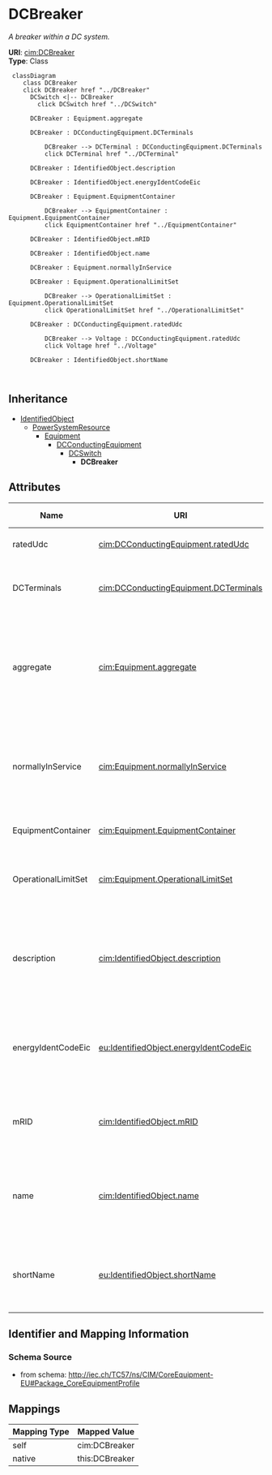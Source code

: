 # DCBreaker


_A breaker within a DC system._





**URI**: [cim:DCBreaker](http://iec.ch/TC57/CIM100#DCBreaker)<br />
**Type**: Class




```mermaid
 classDiagram
    class DCBreaker
    click DCBreaker href "../DCBreaker"
      DCSwitch <|-- DCBreaker
        click DCSwitch href "../DCSwitch"
      
      DCBreaker : Equipment.aggregate
        
      DCBreaker : DCConductingEquipment.DCTerminals
        
          DCBreaker --> DCTerminal : DCConductingEquipment.DCTerminals
          click DCTerminal href "../DCTerminal"
        
      DCBreaker : IdentifiedObject.description
        
      DCBreaker : IdentifiedObject.energyIdentCodeEic
        
      DCBreaker : Equipment.EquipmentContainer
        
          DCBreaker --> EquipmentContainer : Equipment.EquipmentContainer
          click EquipmentContainer href "../EquipmentContainer"
        
      DCBreaker : IdentifiedObject.mRID
        
      DCBreaker : IdentifiedObject.name
        
      DCBreaker : Equipment.normallyInService
        
      DCBreaker : Equipment.OperationalLimitSet
        
          DCBreaker --> OperationalLimitSet : Equipment.OperationalLimitSet
          click OperationalLimitSet href "../OperationalLimitSet"
        
      DCBreaker : DCConductingEquipment.ratedUdc
        
          DCBreaker --> Voltage : DCConductingEquipment.ratedUdc
          click Voltage href "../Voltage"
        
      DCBreaker : IdentifiedObject.shortName
        
      
```





## Inheritance
* [IdentifiedObject](IdentifiedObject.md)
    * [PowerSystemResource](PowerSystemResource.md)
        * [Equipment](Equipment.md)
            * [DCConductingEquipment](DCConductingEquipment.md)
                * [DCSwitch](DCSwitch.md)
                    * **DCBreaker**



## Attributes


| Name | URI | Cardinality and Range | Description | Inheritance |
| ---  | --- | --- | --- | --- |
| ratedUdc | [cim:DCConductingEquipment.ratedUdc](http://iec.ch/TC57/CIM100#DCConductingEquipment.ratedUdc) | 1 <br />  [Voltage](Voltage.md)  | Rated DC device voltage | [DCConductingEquipment](DCConductingEquipment.md) |
| DCTerminals | [cim:DCConductingEquipment.DCTerminals](http://iec.ch/TC57/CIM100#DCConductingEquipment.DCTerminals) | * <br />  [DCTerminal](DCTerminal.md)  | A DC conducting equipment has DC terminals | [DCConductingEquipment](DCConductingEquipment.md) |
| aggregate | [cim:Equipment.aggregate](http://iec.ch/TC57/CIM100#Equipment.aggregate) | 0..1 <br />  boolean  | The aggregate flag provides an alternative way of representing an aggregated ... | [Equipment](Equipment.md) |
| normallyInService | [cim:Equipment.normallyInService](http://iec.ch/TC57/CIM100#Equipment.normallyInService) | 0..1 <br />  boolean  | Specifies the availability of the equipment under normal operating conditions | [Equipment](Equipment.md) |
| EquipmentContainer | [cim:Equipment.EquipmentContainer](http://iec.ch/TC57/CIM100#Equipment.EquipmentContainer) | 0..1 <br />  [EquipmentContainer](EquipmentContainer.md)  | Container of this equipment | [Equipment](Equipment.md) |
| OperationalLimitSet | [cim:Equipment.OperationalLimitSet](http://iec.ch/TC57/CIM100#Equipment.OperationalLimitSet) | * <br />  [OperationalLimitSet](OperationalLimitSet.md)  | The operational limit sets associated with this equipment | [Equipment](Equipment.md) |
| description | [cim:IdentifiedObject.description](http://iec.ch/TC57/CIM100#IdentifiedObject.description) | 0..1 <br />  string  | The description is a free human readable text describing or naming the object | [IdentifiedObject](IdentifiedObject.md) |
| energyIdentCodeEic | [eu:IdentifiedObject.energyIdentCodeEic](http://iec.ch/TC57/CIM100-European#IdentifiedObject.energyIdentCodeEic) | 0..1 <br />  string  | The attribute is used for an exchange of the EIC code (Energy identification ... | [IdentifiedObject](IdentifiedObject.md) |
| mRID | [cim:IdentifiedObject.mRID](http://iec.ch/TC57/CIM100#IdentifiedObject.mRID) | 1 <br />  string  | Master resource identifier issued by a model authority | [IdentifiedObject](IdentifiedObject.md) |
| name | [cim:IdentifiedObject.name](http://iec.ch/TC57/CIM100#IdentifiedObject.name) | 1 <br />  string  | The name is any free human readable and possibly non unique text naming the o... | [IdentifiedObject](IdentifiedObject.md) |
| shortName | [eu:IdentifiedObject.shortName](http://iec.ch/TC57/CIM100-European#IdentifiedObject.shortName) | 0..1 <br />  string  | The attribute is used for an exchange of a human readable short name with len... | [IdentifiedObject](IdentifiedObject.md) |









## Identifier and Mapping Information







### Schema Source


* from schema: http://iec.ch/TC57/ns/CIM/CoreEquipment-EU#Package_CoreEquipmentProfile





## Mappings

| Mapping Type | Mapped Value |
| ---  | ---  |
| self | cim:DCBreaker |
| native | this:DCBreaker |




